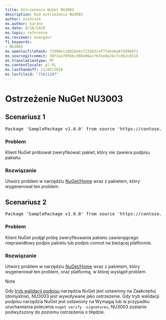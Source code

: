 ```yaml
---
title: Ostrzeżenie NuGet NU3003
description: Kod ostrzeżenia NU3003
author: mishra14
ms.author: karann
ms.date: 8/16/2018
ms.topic: reference
ms.reviewer: anangaur
f1_keywords:
- NU3003
ms.openlocfilehash: 72d99e11882eb8cf33283caf7febe8a87dd9b871
ms.sourcegitcommit: 39f2ae79fbbc308e06acf67ee8e24cfcdb2c831b
ms.translationtype: MT
ms.contentlocale: pl-PL
ms.lasthandoff: 11/05/2019
ms.locfileid: "73611287"
---
```

# <a name="nuget-warning-nu3003"></a>Ostrzeżenie NuGet NU3003

## <a name="scenario-1"></a>Scenariusz 1

<pre>Package 'SamplePackage v1.0.0' from source 'https://contoso.com/index.json': The package is not signed. Unable to verify signature from an unsigned package.</pre>

### <a name="issue"></a>Problem

Klient NuGet próbował zweryfikować pakiet, który nie zawiera podpisu pakietu.


### <a name="solution"></a>Rozwiązanie

Utwórz problem w narzędziu [NuGet/Home](https://github.com/NuGet/Home/issues) wraz z pakietem, który wygenerował ten problem.



## <a name="scenario-2"></a>Scenariusz 2

<pre>Package 'SamplePackage v1.0.0' from source 'https://contoso.com/index.json': The package signature is invalid or cannot be verified on this platform.</pre>

### <a name="issue"></a>Problem

Klient NuGet podjął próbę zweryfikowania pakietu zawierającego nieprawidłowy podpis pakietu lub podpis connot na bieżącej platformie.


### <a name="solution"></a>Rozwiązanie

Utwórz problem w narzędziu [NuGet/Home](https://github.com/NuGet/Home/issues) wraz z pakietem, który wygenerował ten problem, oraz platformą, w której wystąpił problem.

> [!Note]
> Gdy [tryb walidacji podpisu](https://docs.microsoft.com/nuget/consume-packages/installing-signed-packages#configure-package-signature-requirements) narzędzia NuGet jest ustawiony na Zaakceptuj (domyślnie), NU3003 jest wywoływane jako ostrzeżenie. Gdy tryb walidacji podpisu narzędzia NuGet jest ustawiony na Wymagaj lub w przypadku uruchamiania polecenia `nuget verify -signatures`, NU3003 zostanie podwyższony do poziomu ostrzeżenia o błędzie. 

